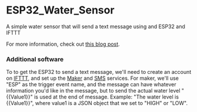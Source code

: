 # ESP32_Water_Sensor
A simple water sensor that will send a text message using and ESP32 and IFTTT

For more information, check out [this blog post](https://www.sparkfun.com/news/2297).

### Additional software

To to get the ESP32 to send a text message, we'll need to create an account on [IFTTT](https://ifttt.com/discover), and set up the [Maker](https://ifttt.com/maker) and [SMS](https://ifttt.com/sms) services. For maker, we'll use "ESP" as the trigger event name, and the message can have whatever information you'd like in the message, but to send the actual water level "{{Value1}}"  is used at the end of message. Example: "The water level is {{Value1}}", where value1 is a JSON object that we set to "HIGH" or "LOW".
